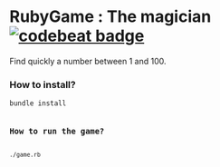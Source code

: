 # RubyGame : The magician [![codebeat badge](https://codebeat.co/badges/cba844b3-2b85-449b-89b2-78f3ee114e4f)](https://codebeat.co/projects/github-com-wesley974-rubygame)

Find quickly a number between 1 and 100.

<h3>How to install?</h3>
<code>bundle install</h3>

<h3>How to run the game?</h3>
<code>./game.rb</code>
